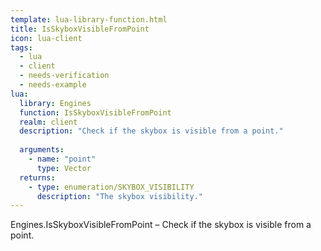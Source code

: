 ```yaml
---
template: lua-library-function.html
title: IsSkyboxVisibleFromPoint
icon: lua-client
tags:
  - lua
  - client
  - needs-verification
  - needs-example
lua:
  library: Engines
  function: IsSkyboxVisibleFromPoint
  realm: client
  description: "Check if the skybox is visible from a point."
  
  arguments:
    - name: "point"
      type: Vector
  returns:
    - type: enumeration/SKYBOX_VISIBILITY
      description: "The skybox visibility."
---
```


<div class="lua__search__keywords">
Engines.IsSkyboxVisibleFromPoint &#x2013; Check if the skybox is visible from a point.
</div>
